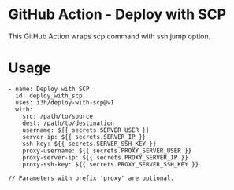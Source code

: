 # GitHub Action - Deploy with SCP

This GitHub Action wraps scp command with ssh jump option.

# Usage

```
- name: Deploy with SCP
  id: deploy_with_scp
  uses: i3h/deploy-with-scp@v1
  with:
    src: /path/to/source
    dest: /path/to/destination
    username: ${{ secrets.SERVER_USER }}
    server-ip: ${{ secrets.SERVER_IP }}
    ssh-key: ${{ secrets.SERVER_SSH_KEY }}
    proxy-username: ${{ secrets.PROXY_SERVER_USER }}
    proxy-server-ip: ${{ secrets.PROXY_SERVER_IP }}
    proxy-ssh-key: ${{ secrets.PROXY_SERVER_SSH_KEY }}

// Parameters with prefix 'proxy' are optional.
```
